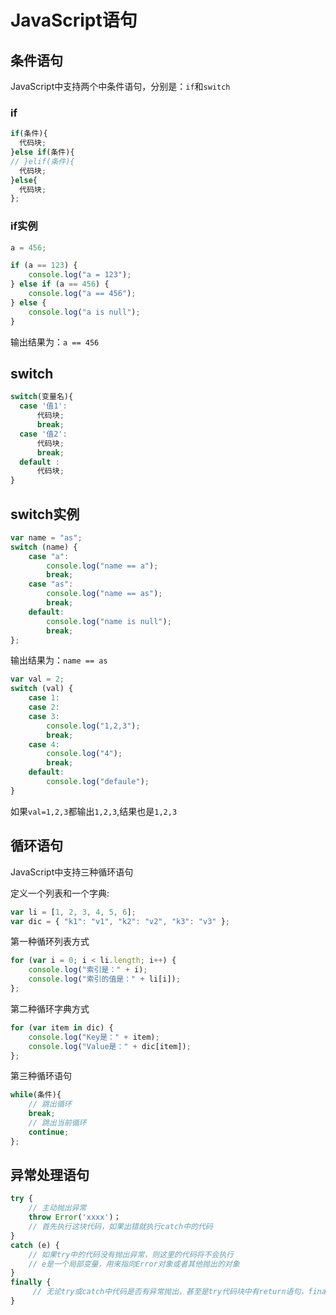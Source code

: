 # JavaScript语句

## 条件语句

JavaScript中支持两个中条件语句，分别是：`if`和`switch`

### if

```javascript
if(条件){
  代码块;
}else if(条件){
// }elif(条件){ 
  代码块;
}else{
  代码块;
};
```

### if实例

```javascript
a = 456;

if (a == 123) {
    console.log("a = 123");
} else if (a == 456) {
    console.log("a == 456");
} else {
    console.log("a is null");
}
```

输出结果为：`a == 456`

## switch

```javascript
switch(变量名){
  case '值1':
      代码块;
      break;
  case '值2':
      代码块;
      break;
  default :
      代码块;
}
```

## switch实例

```javascript
var name = "as";
switch (name) {
    case "a":
        console.log("name == a");
        break;
    case "as":
        console.log("name == as");
        break;
    default:
        console.log("name is null");
        break;
};
```
输出结果为：`name == as`

```javascript
var val = 2;
switch (val) {
    case 1:
    case 2:
    case 3:
        console.log("1,2,3");
        break;
    case 4:
        console.log("4");
        break;
    default:
        console.log("defaule");
}
```
如果`val=1,2,3`都输出`1,2,3`,结果也是`1,2,3`

## 循环语句

JavaScript中支持三种循环语句

定义一个列表和一个字典:

```javascript
var li = [1, 2, 3, 4, 5, 6];
var dic = { "k1": "v1", "k2": "v2", "k3": "v3" };
```

第一种循环列表方式

```javascript
for (var i = 0; i < li.length; i++) {
    console.log("索引是：" + i);
    console.log("索引的值是：" + li[i]);
};
```

第二种循环字典方式

```javascript
for (var item in dic) {
    console.log("Key是：" + item);
    console.log("Value是：" + dic[item]);
};
```

第三种循环语句

```javascript
while(条件){
    // 跳出循环
    break;
    // 跳出当前循环
    continue;
};
```

## 异常处理语句

```javascript
try {
    // 主动抛出异常 
    throw Error('xxxx')；
    // 首先执行这块代码，如果出错就执行catch中的代码
}
catch (e) {
    // 如果try中的代码没有抛出异常，则这里的代码将不会执行
    // e是一个局部变量，用来指向Error对象或者其他抛出的对象
}
finally {
     // 无论try或catch中代码是否有异常抛出，甚至是try代码块中有return语句，finally代码块中始终会被执行
}
```